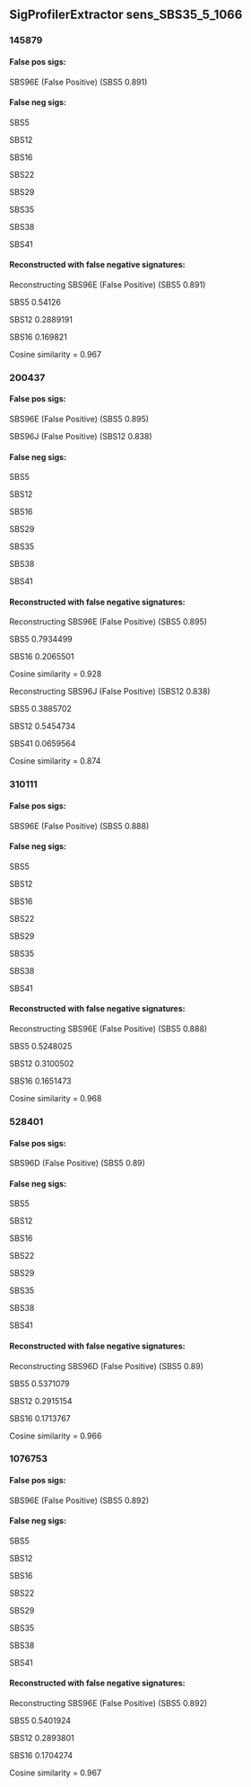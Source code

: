## SigProfilerExtractor sens_SBS35_5_1066



### 145879

#### False pos sigs:

SBS96E (False Positive) (SBS5 0.891)

#### False neg sigs:

SBS5

SBS12

SBS16

SBS22

SBS29

SBS35

SBS38

SBS41


#### Reconstructed with false negative signatures:


Reconstructing SBS96E (False Positive) (SBS5 0.891)

SBS5 0.54126

SBS12 0.2889191

SBS16 0.169821

Cosine similarity = 0.967




### 200437

#### False pos sigs:

SBS96E (False Positive) (SBS5 0.895)

SBS96J (False Positive) (SBS12 0.838)

#### False neg sigs:

SBS5

SBS12

SBS16

SBS29

SBS35

SBS38

SBS41


#### Reconstructed with false negative signatures:


Reconstructing SBS96E (False Positive) (SBS5 0.895)

SBS5 0.7934499

SBS16 0.2065501

Cosine similarity = 0.928




Reconstructing SBS96J (False Positive) (SBS12 0.838)

SBS5 0.3885702

SBS12 0.5454734

SBS41 0.0659564

Cosine similarity = 0.874




### 310111

#### False pos sigs:

SBS96E (False Positive) (SBS5 0.888)

#### False neg sigs:

SBS5

SBS12

SBS16

SBS22

SBS29

SBS35

SBS38

SBS41


#### Reconstructed with false negative signatures:


Reconstructing SBS96E (False Positive) (SBS5 0.888)

SBS5 0.5248025

SBS12 0.3100502

SBS16 0.1651473

Cosine similarity = 0.968




### 528401

#### False pos sigs:

SBS96D (False Positive) (SBS5 0.89)

#### False neg sigs:

SBS5

SBS12

SBS16

SBS22

SBS29

SBS35

SBS38

SBS41


#### Reconstructed with false negative signatures:


Reconstructing SBS96D (False Positive) (SBS5 0.89)

SBS5 0.5371079

SBS12 0.2915154

SBS16 0.1713767

Cosine similarity = 0.966




### 1076753

#### False pos sigs:

SBS96E (False Positive) (SBS5 0.892)

#### False neg sigs:

SBS5

SBS12

SBS16

SBS22

SBS29

SBS35

SBS38

SBS41


#### Reconstructed with false negative signatures:


Reconstructing SBS96E (False Positive) (SBS5 0.892)

SBS5 0.5401924

SBS12 0.2893801

SBS16 0.1704274

Cosine similarity = 0.967



